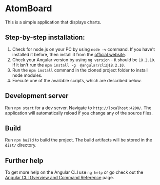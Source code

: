 # AtomBoard

This is a simple application that displays charts.

## Step-by-step installation:

1. Check for node.js on your PC by using `node -v` command. If you have't installed it before, then install it from the [official website](https://nodejs.org/en/download/package-manager).
2. Check your Angular version by using `ng version` - it should be `18.2.10`. If it isn't run the `npm install -g  @angular/cli@18.2.10`.
3. Run the `npm install` command in the cloned project folder to install node modules.
4. Execute one of the available scripts, which are described below.

## Development server

Run `npm start` for a dev server. Navigate to `http://localhost:4200/`. The application will automatically reload if you change any of the source files.

## Build

Run `npm build` to build the project. The build artifacts will be stored in the `dist/` directory.

## Further help

To get more help on the Angular CLI use `ng help` or go check out the [Angular CLI Overview and Command Reference](https://angular.dev/tools/cli) page.
